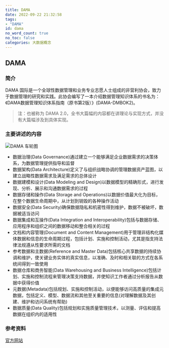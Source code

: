 ```yaml
---
title: DAMA
date: 2022-09-22 21:32:58
tags:
- "DAMA"
id: dama
no_word_count: true
no_toc: false
categories: 大数据概念
---
```


## DAMA

### 简介

DAMA 国际是一个全球性数据管理和业务专业志愿人士组成的非营利协会，致力于数据管理的研究和实践。此协会编写了一本介绍数据管理知识体系的书名为：《DAMA数据管理知识体系指南（原书第2版）》(DAMA-DMBOK2)。

> 注：也被称为 DAMA 2.0，全书大篇幅的内容都在讲理论与实现方式，并没有大篇幅涉及到具体实现。

### 主要讲述的内容

![DAMA 车轮图](https://d3lut3gzcpx87s.cloudfront.net/image_encoded/aHR0cHM6Ly9zaWxrc3RhcnQuczMuYW1hem9uYXdzLmNvbS81ZjhmMWYxNTE5OTVjNzQyN2RkNzNmOGMuanBn/x)

- 数据治理(Data Governance)通过建立一个能够满足企业数据需求的决策体系，为数据管理提供指导和监督
- 数据架构(Data Architecture)定义了与组织战略协调的管理数据资产蓝图，以建立战略性数据需求及满足需求的总体设计
- 数据建模和设计(Data Modeling and Design)以数据模型的精确形式，进行发现、分析、展示和沟通数据需求的过程
- 数据存储和操作(Data Storage and Operations)以数据价值最大化为目标，在整个数据生命周期中，从计划到销毁的各种操作活动
- 数据安全(Data Security)确保数据隐私和机密性得到维护，数据不被破坏，数据被适当访问
- 数据集成和互操作(Data Integration and Interoperability)包括与数据存储、应用程序和组织之间的数据移动和整合相关的过程
- 文档和内容管理(Document and Content Management)用于管理非结构化媒体数据和信息的生命周期过程，包括计划、实施和控制活动，尤其是指支持法律法规遵从性要求所需的文档
- 参考数据和主数据(Reference and Master Data)包括核心共享数据的持续协调和维护，使关键业务实体的真实信息，以准确、及时和相关联的方式在各系统间得到一致使用
- 数据仓库和商务智能(Data Warehousing and Business Intelligence)包括计划、实施和控制流程来管理决策支持数据，并使知识工作者通过分析报告从数据中获得价值
- 元数据(Metadata)包括规划、实施和控制活动，以便能够访问高质量的集成元数据，包括定义、模型、数据流和其他至关重要的信息(对理解数据及其创建、维护和访问系统有帮助)
- 数据质量(Data Quality)包括规划和实施质量管理技术，以测量、评估和提高数据在组织内的适用性

### 参考资料  

[官方网站](http://www.dama.org.cn/drupal620/en/node/13)
